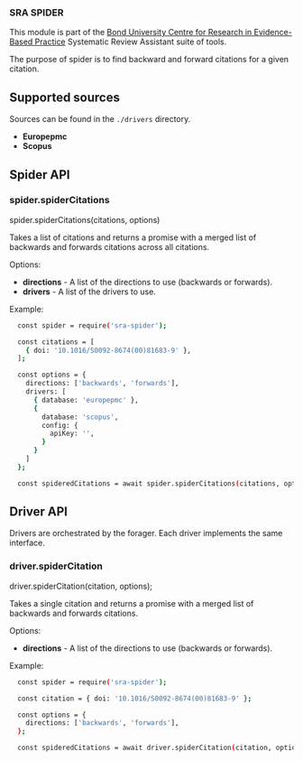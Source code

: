 ### SRA SPIDER

This module is part of the [Bond University Centre for Research in Evidence-Based Practice](https://github.com/CREBP) Systematic Review Assistant suite of tools.

The purpose of spider is to find backward and forward citations for a given citation.

## Supported sources

Sources can be found in the ```./drivers``` directory.

* **Europepmc**
* **Scopus**

## Spider API

### spider.spiderCitations

spider.spiderCitations(citations, options)

Takes a list of citations and returns a promise with a merged list of backwards and forwards citations across all citations.

Options: 
* **directions** - A list of the directions to use (backwards or forwards).
* **drivers** - A list of the drivers to use.

Example:
```sh
  const spider = require('sra-spider');

  const citations = [
    { doi: '10.1016/S0092-8674(00)81683-9' },
  ];

  const options = {
    directions: ['backwards', 'forwards'],
    drivers: [
      { database: 'europepmc' },
      {
        database: 'scopus',
        config: {
          apiKey: '',
        }
      }
    ]
  };

  const spideredCitations = await spider.spiderCitations(citations, options);
```

## Driver API

Drivers are orchestrated by the forager. Each driver implements the same interface.

### driver.spiderCitation

driver.spiderCitation(citation, options);

Takes a single citation and returns a promise with a merged list of backwards and forwards citations.

Options: 
* **directions** - A list of the directions to use (backwards or forwards).


Example:
```sh
  const spider = require('sra-spider');

  const citation = { doi: '10.1016/S0092-8674(00)81683-9' };

  const options = {
    directions: ['backwards', 'forwards'],
  };

  const spideredCitations = await driver.spiderCitation(citation, options);
```